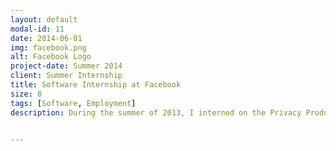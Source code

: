```yaml
---
layout: default
modal-id: 11
date: 2014-06-01
img: facebook.png 
alt: Facebook Logo
project-date: Summer 2014
client: Summer Internship
title: Software Internship at Facebook
size: 8
tags: [Software, Employment]
description: During the summer of 2013, I interned on the Privacy Product team at Facebook. The Privacy Product team works to ensure Facebook users understand their privacy options and trust that Facebook prioritizes their privacy. My main project was developing an educational experience on friending for users on mobile browsers. Beyond that, I worked on a variety of small projects using PHP and Javascript and assisted the team in long-term planning and prioritizing.  
                            

---
```

